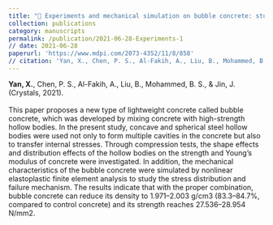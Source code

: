 ```yaml
---
title: "🔹 Experiments and mechanical simulation on bubble concrete: studies on the effects of shape and position of hollow bodies mixed in concrete"
collection: publications
category: manuscripts
permalink: /publication/2021-06-28-Experiments-1
// date: 2021-06-28
paperurl: 'https://www.mdpi.com/2073-4352/11/8/858'
// citation: 'Yan, X., Chen, P. S., Al-Fakih, A., Liu, B., Mohammed, B. S., & Jin, J. (2021). Experiments and mechanical simulation on bubble concrete: studies on the effects of shape and position of hollow bodies mixed in concrete. Crystals, 11(8), 858.'
---
```


**Yan, X.**, Chen, P. S., Al-Fakih, A., Liu, B., Mohammed, B. S., & Jin, J.  (Crystals, 2021).<br><br>
This paper proposes a new type of lightweight concrete called bubble concrete, which was developed by mixing concrete with high-strength hollow bodies. In the present study, concave and spherical steel hollow bodies were used not only to form multiple cavities in the concrete but also to transfer internal stresses. Through compression tests, the shape effects and distribution effects of the hollow bodies on the strength and Young’s modulus of concrete were investigated. In addition, the mechanical characteristics of the bubble concrete were simulated by nonlinear elastoplastic finite element analysis to study the stress distribution and failure mechanism. The results indicate that with the proper combination, bubble concrete can reduce its density to 1.971–2.003 g/cm3 (83.3–84.7%, compared to control concrete) and its strength reaches 27.536–28.954 N/mm2.
